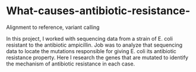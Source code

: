 # What-causes-antibiotic-resistance-
Alignment to reference, variant calling

In this project, I worked with sequencing data from a strain of E. coli resistant to the antibiotic ampicillin. Job was to analyze that sequencing data to locate the mutations responsible for giving E. coli its antibiotic resistance property. Here I research the genes that are mutated to identify the mechanism of antibiotic resistance in each case.
